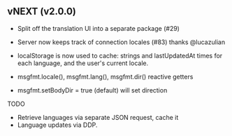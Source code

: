 ## vNEXT (v2.0.0)

* Split off the translation UI into a separate package (#29)
* Server now keeps track of connection locales (#83) thanks @lucazulian

* localStorage is now used to cache: strings and lastUpdatedAt times for
  each language, and the user's current locale.

* msgfmt.locale(), msgfmt.lang(), msgfmt.dir() reactive getters

* msgfmt.setBodyDir = true (default) will set <body> direction

TODO

* Retrieve languages via separate JSON request, cache it
* Language updates via DDP.
